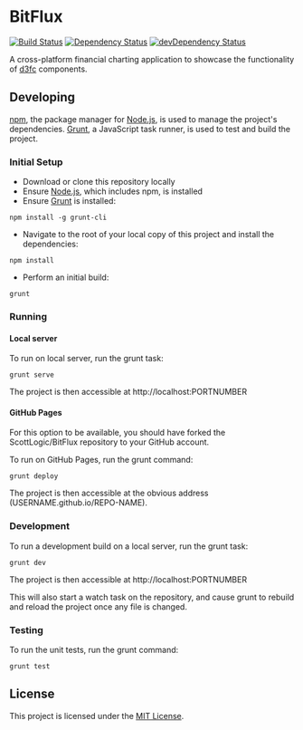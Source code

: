 # BitFlux

[![Build Status](https://travis-ci.org/ScottLogic/BitFlux.svg?branch=develop)](https://travis-ci.org/ScottLogic/BitFlux)
[![Dependency Status](https://david-dm.org/ScottLogic/BitFlux.svg)](https://david-dm.org/ScottLogic/BitFlux)
[![devDependency Status](https://david-dm.org/ScottLogic/BitFlux/dev-status.svg)](https://david-dm.org/ScottLogic/BitFlux#info=devDependencies)

A cross-platform financial charting application to showcase the functionality of [d3fc](http://scottlogic.github.io/d3fc/) components.

## Developing

[npm](https://www.npmjs.com/), the package manager for [Node.js](https://nodejs.org/), is used to manage the project's dependencies. [Grunt](http://gruntjs.com/), a JavaScript task runner, is used to test and build the project.

### Initial Setup

- Download or clone this repository locally
- Ensure [Node.js](https://nodejs.org/), which includes npm, is installed
- Ensure [Grunt](http://gruntjs.com/getting-started#installing-the-cli) is installed:

```
npm install -g grunt-cli
```

- Navigate to the root of your local copy of this project and install the dependencies:

```
npm install
```

- Perform an initial build:

```
grunt
```

### Running

#### Local server

To run on local server, run the grunt task:

```
grunt serve
```

The project is then accessible at http://localhost:PORTNUMBER

#### GitHub Pages

For this option to be available, you should have forked the ScottLogic/BitFlux repository to your GitHub account.

To run on GitHub Pages, run the grunt command:

```
grunt deploy
```

The project is then accessible at the obvious address (USERNAME.github.io/REPO-NAME).

### Development

To run a development build on a local server, run the grunt task:

```
grunt dev
```

The project is then accessible at http://localhost:PORTNUMBER

This will also start a watch task on the repository, and cause grunt to rebuild and reload the project once any file is changed.

### Testing

To run the unit tests, run the grunt command:

```
grunt test
```

## License

This project is licensed under the [MIT License](http://opensource.org/licenses/MIT).
